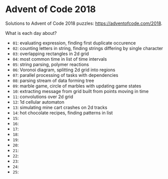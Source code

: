 # Advent of Code 2018

Solutions to Advent of Code 2018 puzzles: https://adventofcode.com/2018.

What is each day about?
- `01`: evaluating expression, finding first duplicate occurence
- `02`: counting letters in string, finding strings differing by single character
- `03`: overlapping rectangles in 2d grid
- `04`: most common time in list of time intervals
- `05`: string parsing, polymer reactions
- `06`: Voronoi diagram, splitting 2d grid into regions
- `07`: parallel processing of tasks with dependencies
- `08`: parsing stream of data forming tree
- `09`: marble game, circle of marbles with updating game states
- `10`: extracting message from grid built from points moving in time
- `11`: convolutions over 2d grid
- `12`: 1d cellular automaton
- `13`: simulating mine cart crashes on 2d tracks
- `14`: hot chocolate recipes, finding patterns in list
- `15`:
- `16`:
- `17`:
- `18`:
- `19`:
- `20`:
- `21`:
- `22`:
- `23`:
- `24`:
- `25`:
